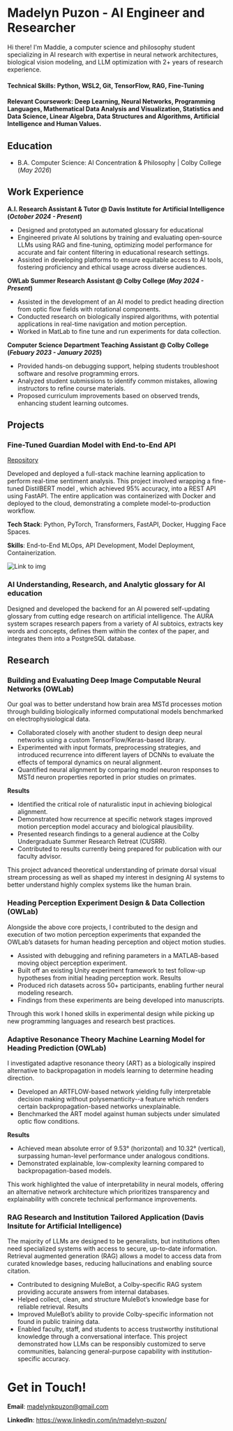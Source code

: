 # Madelyn Puzon - AI Engineer and Researcher
Hi there! I'm Maddie, a computer science and philosophy student specializing in AI research with expertise in neural network architectures, biological vision modeling, and LLM optimization with 2+ years of research experience.

#### **Technical Skills**: Python, WSL2, Git, TensorFlow, RAG, Fine-Tuning
#### **Relevant Coursework**: Deep Learning, Neural Networks, Programming Languages, Mathematical Data Analysis and Visualization, Statistics and Data Science, Linear Algebra, Data Structures and Algorithms, Artificial Intelligence and Human Values.

## Education	 			        		
- B.A. Computer Science: AI Concentration & Philosophy | Colby College (_May 2026_)

## Work Experience
**A.I. Research Assistant & Tutor @ Davis Institute for Artificial Intelligence (_October 2024 - Present_)**
- Designed and prototyped an automated glossary for educational
- Engineered private AI solutions by training and evaluating open-source LLMs using RAG and fine-tuning, optimizing model performance for accurate and fair content filtering in educational research settings.
- Assisted in developing platforms to ensure equitable access to AI tools, fostering proficiency and ethical usage across diverse audiences.

**OWLab Summer Research Assistant @ Colby College (_May 2024 - Present_)**
- Assisted in the development of an AI model to predict heading direction from optic flow fields with rotational components.
- Conducted research on biologically inspired algorithms, with potential applications in real-time navigation and motion perception.
- Worked in MatLab to fine tune and run experiments for data collection.

**Computer Science Department Teaching Assistant @ Colby College (_Febuary 2023 - January 2025_)** 
- Provided hands-on debugging support, helping students troubleshoot software and resolve programming errors.
- Analyzed student submissions to identify common mistakes, allowing instructors to refine course materials.
- Proposed curriculum improvements based on observed trends, enhancing student learning outcomes.

## Projects

### Fine-Tuned Guardian Model with End-to-End API
[Repository](https://github.com/mkPuzon/Portfolio)

Developed and deployed a full-stack machine learning application to perform real-time sentiment analysis. This project involved wrapping a fine-tuned DistilBERT model , which achieved 95% accuracy, into a REST API using FastAPI. The entire application was containerized with Docker and deployed to the cloud, demonstrating a complete model-to-production workflow.

**Tech Stack**: Python, PyTorch, Transformers, FastAPI, Docker, Hugging Face Spaces.

**Skills**: End-to-End MLOps, API Development, Model Deployment, Containerization.

![Link to img](/path/to/img.jpg)

### AI Understanding, Research, and Analytic glossary for AI education
Designed and developed the backend for an AI powered self-updating glossary from cutting edge research on artificial intelligence. The AURA system scrapes research papers from a variety of AI subtoics, extracts key words and concepts, defines them within the contex of the paper, and integrates them into a PostgreSQL database.

## Research
### Building and Evaluating Deep Image Computable Neural Networks (OWLab)
Our goal was to better understand how brain area MSTd processes motion through building biologically informed computational models benchmarked on electrophysiological data.

- Collaborated closely with another student to design deep neural networks using a custom TensorFlow/Keras-based library.
- Experimented with input formats, preprocessing strategies, and introduced recurrence into different layers of DCNNs to evaluate the effects of temporal dynamics on neural alignment.
- Quantified neural alignment by comparing model neuron responses to MSTd neuron properties reported in prior studies on primates.

**Results**
- Identified the critical role of naturalistic input in achieving biological alignment.
- Demonstrated how recurrence at specific network stages improved motion perception model accuracy and biological plausibility.
- Presented research findings to a general audience at the Colby Undergraduate Summer Research Retreat (CUSRR).
- Contributed to results currently being prepared for publication with our faculty advisor.

This project advanced theoretical understanding of primate dorsal visual stream processing as well as shaped my interest in designing AI systems to better understand highly complex systems like the human brain.

### Heading Perception Experiment Design & Data Collection (OWLab)
Alongside the above core projects, I contributed to the design and execution of two motion perception experiments that expanded the OWLab’s datasets for human heading perception and object motion studies.
- Assisted with debugging and refining parameters in a MATLAB-based moving object perception experiment.
- Built off an existing Unity experiment framework to test follow-up hypotheses from initial heading perception work.
Results
- Produced rich datasets across 50+ participants, enabling further neural modeling research.
- Findings from these experiments are being developed into manuscripts.
  
Through this work I honed skills in experimental design while picking up new programming languages and research best practices.

### Adaptive Resonance Theory Machine Learning Model for Heading Prediction (OWLab)
I investigated adaptive resonance theory (ART) as a biologically inspired alternative to backpropagation in models learning to determine heading direction.

- Developed an ARTFLOW-based network yielding fully interpretable decision making without polysemanticity--a feature which renders certain backpropagation-based networks unexplainable.
- Benchmarked the ART model against human subjects under simulated optic flow conditions.
  
**Results**
- Achieved mean absolute error of 9.53° (horizontal) and 10.32° (vertical), surpassing human-level performance under analogous conditions.
- Demonstrated explainable, low-complexity learning compared to backpropagation-based models.

This work highlighted the value of interpretability in neural models, offering an alternative network architecture which prioritizes transparency and explainability with concrete technical performance improvements.

### RAG Research and Institution Tailored Application (Davis Insitute for Artificial Intelligence)
The majority of LLMs are designed to be generalists, but institutions often need specialized systems with access to secure, up-to-date information. Retrieval augmented generation (RAG) allows a model to access data from curated knowledge bases, reducing hallucinations and enabling source citation.
- Contributed to designing MuleBot, a Colby-specific RAG system providing accurate answers from internal databases.
- Helped collect, clean, and structure MuleBot’s knowledge base for reliable retrieval.
Results
- Improved MuleBot’s ability to provide Colby-specific information not found in public training data.
- Enabled faculty, staff, and students to access trustworthy institutional knowledge through a conversational interface.
This project demonstrated how LLMs can be responsibly customized to serve communities, balancing general-purpose capability with institution-specific accuracy.

# Get in Touch!
**Email**: madelynkpuzon@gmail.com

**LinkedIn**: https://www.linkedin.com/in/madelyn-puzon/
